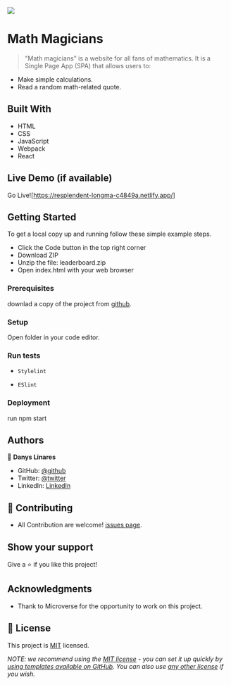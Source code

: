 ![](https://img.shields.io/badge/Microverse-blueviolet)

# Math Magicians

> "Math magicians" is a website for all fans of mathematics. It is a Single Page App (SPA) that allows users to:
   - Make simple calculations.
   - Read a random math-related quote.
## Built With

- HTML
- CSS
- JavaScript
- Webpack
- React
## Live Demo (if available)

Go Live![https://resplendent-longma-c4849a.netlify.app/]
## Getting Started

To get a local copy up and running follow these simple example steps.

- Click the Code button in the top right corner
- Download ZIP
- Unzip the file: leaderboard.zip
- Open index.html with your web browser
### Prerequisites

downlad a copy of the project from [github](git@github.com:d4nQw3rty/Math-Magician.git).
### Setup

Open folder in your code editor.
### Run tests

- `Stylelint`

- `ESlint`
### Deployment

run npm start

## Authors

👤 **Danys Linares**

- GitHub: [@github](https://github.com/d4nQw3rty)
- Twitter: [@twitter](https://twitter.com/Danys_Linares)
- LinkedIn: [LinkedIn](www.linkedin.com/in/danys-linares-6a328b238)
## 🤝 Contributing

 - All Contribution are welcome! [issues page](https://github.com/MarcoOquendoC/Math/issues).
## Show your support

Give a ⭐️ if you like this project!
## Acknowledgments

- Thank to Microverse for the opportunity to work on this project.
## 📝 License

This project is [MIT](MIT.md) licensed.

_NOTE: we recommend using the [MIT license](https://choosealicense.com/licenses/mit/) - you can set it up quickly by [using templates available on GitHub](https://docs.github.com/en/communities/setting-up-your-project-for-healthy-contributions/adding-a-license-to-a-repository). You can also use [any other license](https://choosealicense.com/licenses/) if you wish._